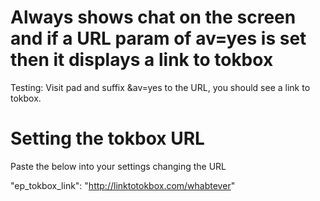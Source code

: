 Always shows chat on the screen and if a URL param of av=yes is set then it displays a link to tokbox
============================
Testing:
Visit pad and suffix &av=yes to the URL, you should see a link to tokbox.


Setting the tokbox URL
==================
Paste the below into your settings changing the URL

"ep_tokbox_link": "http://linktotokbox.com/whabtever"

